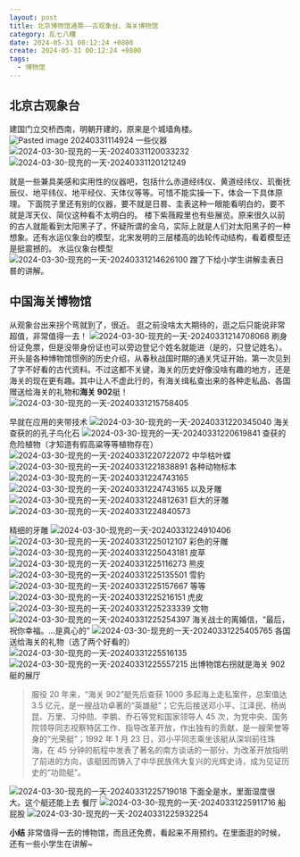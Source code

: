 ```yaml
---
layout: post
title: 北京博物馆通票——古观象台、海关博物馆
category: 乱七八糟
date: 2024-05-31 00:12:24 +0800
create: 2024-05-31 00:12:24 +0800
tags:
  - 博物馆
---
```


## 北京古观象台
建国门立交桥西南，明朝开建的，原来是个城墙角楼。
![Pasted image 20240331114924](https://bu.dusays.com/2024/03/31/66097eff7ef83.png)
一些仪器
![2024-03-30-现充的一天-20240331120033232](https://bu.dusays.com/2024/03/31/66097f01685d9.webp)
![2024-03-30-现充的一天-20240331120121249](https://bu.dusays.com/2024/03/31/66097f0285576.webp)

就是一些兼具美感和实用性的仪器吧，包括什么赤道经纬仪、黄道经纬仪、玑衡抚辰仪、地平纬仪、地平经仪、天体仪等等。可惜不能实操一下，体会一下具体原理。
下面院子里还有别的仪器，要不就是日晷、圭表这种一眼能看明白的，要不就是浑天仪、简仪这种看不太明白的。
楼下紫薇殿里也有些展览。原来很久以前的古人就能看到太阳黑子了，怀疑所谓的金乌，实际上就是人们对太阳黑子的一种想象。还有水运仪象台的模型，北宋发明的三层楼高的齿轮传动结构，看着模型还是挺震撼的。
水运仪象台模型
![2024-03-30-现充的一天-20240331214626100](https://bu.dusays.com/2024/03/31/66097f050e59d.webp)
蹭了下给小学生讲解圭表日晷的讲解。

## 中国海关博物馆
从观象台出来拐个弯就到了，很近。
逛之前没啥太大期待的，逛之后只能说非常超值，非常值得一去！
![2024-03-30-现充的一天-20240331214708068](https://bu.dusays.com/2024/03/31/66097f065db2c.webp)
刷身份证免票，但是没带身份证也可以旁边登记个姓名就能进（是的，只登记姓名）。开头是各种博物馆惯例的历史介绍，从春秋战国时期的通关凭证开始，第一次见到了字不好看的古代资料。不过这都不关键，海关的历史好像没啥有趣的地方，还是海关的现在更有趣。其中让人不虚此行的，有海关缉私查出来的各种走私品、各国赠送给海关的礼物和**海关 902**艇！
![2024-03-30-现充的一天-20240331215758405](https://bu.dusays.com/2024/03/31/66097f079f52a.webp)

早就在应用的夹带技术
![2024-03-30-现充的一天-20240331220345040](https://bu.dusays.com/2024/03/31/66097f08d7141.webp)
海关查获的的孔子鸟化石
![2024-03-30-现充的一天-20240331220619841](https://bu.dusays.com/2024/03/31/66097f0a331cb.webp)
查获的危险植物（才知道有假高粱等等植物存在）
![2024-03-30-现充的一天-20240331220722072](https://bu.dusays.com/2024/03/31/66097f0b9b54f.webp)
中华枯叶蝶
![2024-03-30-现充的一天-20240331221838891](https://bu.dusays.com/2024/03/31/66097f0ce1762.webp)
各种动物标本
![2024-03-30-现充的一天-20240331224743165](https://bu.dusays.com/2024/03/31/66097f0e57821.webp)![2024-03-30-现充的一天-20240331224743165](https://bu.dusays.com/2024/03/31/66097f0e57821.webp)
以及牙雕
![2024-03-30-现充的一天-20240331224812631](https://bu.dusays.com/2024/03/31/66097f115160b.webp)
巨大的牙雕
![2024-03-30-现充的一天-20240331224840573](https://bu.dusays.com/2024/03/31/66097f129ee5f.webp)

精细的牙雕
![2024-03-30-现充的一天-20240331224910406](https://bu.dusays.com/2024/03/31/66097f1442b7b.webp)
![2024-03-30-现充的一天-20240331225012107](https://bu.dusays.com/2024/03/31/66097f160d8d3.webp)
彩色的牙雕
![2024-03-30-现充的一天-20240331225043181](https://bu.dusays.com/2024/03/31/66097f178f164.webp)
皮草
![2024-03-30-现充的一天-20240331225116273](https://bu.dusays.com/2024/03/31/66097f18e6d19.webp)
熊皮
![2024-03-30-现充的一天-20240331225135501](https://bu.dusays.com/2024/03/31/66097f1a42e21.webp)
雪豹
![2024-03-30-现充的一天-20240331225157667](https://bu.dusays.com/2024/03/31/66097f1bb0063.webp)
等等
![2024-03-30-现充的一天-20240331225216151](https://bu.dusays.com/2024/03/31/66097f1d4c8c9.webp)
虎皮
![2024-03-30-现充的一天-20240331225233339](https://bu.dusays.com/2024/03/31/66097f1ec5768.webp)
文物
![2024-03-30-现充的一天-20240331225254397](https://bu.dusays.com/2024/03/31/66097f2030a77.webp)
海关战士的离婚信，“最后，祝你幸福。...是真心的”
![2024-03-30-现充的一天-20240331225405765](https://bu.dusays.com/2024/03/31/66097f21bd825.webp)
各国送给海关的礼物（选了两个好看的）
![2024-03-30-现充的一天-20240331225516135](https://bu.dusays.com/2024/03/31/66097f2339338.webp)
![2024-03-30-现充的一天-20240331225557215](https://bu.dusays.com/2024/03/31/66097f24d5822.webp)
出博物馆右拐就是海关 902 艇的展厅
> 服役 20 年来，“海关 902”艇先后查获 1000 多起海上走私案件，总案值达 3.5 亿元，是一艘战功卓著的“英雄艇”；它先后接送邓小平、江泽民、杨尚昆、万里、习仲勋、李鹏、乔石等党和国家领导人 45 次，为党中央、国务院领导同志视察特区工作、指导改革开放，作出独有的贡献，是一艘荣誉等身的“光荣艇”；1992 年 1 月 23 日，邓小平同志乘坐该艇从深圳前往珠海，在 45 分钟的航程中发表了著名的南方谈话的一部分，为改革开放指明了前进的方向，该艇因而铸入了中华民族伟大复兴的光辉史诗，成为见证历史的“功勋艇”。


![2024-03-30-现充的一天-20240331225719018](https://bu.dusays.com/2024/03/31/66097f2648e9b.webp)
下面全是水，里面湿度很大。这个艇还能上去
餐厅
![2024-03-30-现充的一天-20240331225911716](https://bu.dusays.com/2024/03/31/66097f279a0ad.webp)
船屁股
![2024-03-30-现充的一天-20240331225932254](https://bu.dusays.com/2024/03/31/66097f2904362.webp)

**小结** 非常值得一去的博物馆，而且还免费，看起来不用预约。在里面逛的时候，还有一些小学生在讲解~
